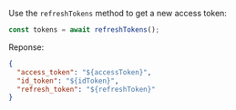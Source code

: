 Use the `refreshTokens` method to get a new access token:

```javascript
const tokens = await refreshTokens();
```
Reponse:
```json
{
  "access_token": "${accessToken}",
  "id_token": "${idToken}",
  "refresh_token": "${refreshToken}"
}
```
